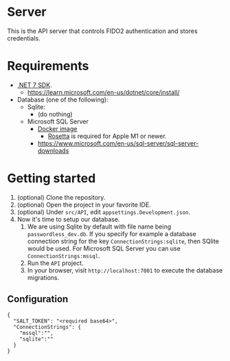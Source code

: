 # Server

This is the API server that controls FIDO2 authentication and stores credentials.

# Requirements
- [.NET 7 SDK](https://dotnet.microsoft.com/en-us/download).
  - https://learn.microsoft.com/en-us/dotnet/core/install/
- Database (one of the following):
  - Sqlite:
    - (do nothing)
  - Microsoft SQL Server
    - [Docker image](https://hub.docker.com/_/microsoft-mssql-server)
      - [Rosetta](https://support.apple.com/en-us/HT211861) is required for Apple M1 or newer.
    - https://www.microsoft.com/en-us/sql-server/sql-server-downloads

# Getting started
1. (optional) Clone the repository.
2. (optional) Open the project in your favorite IDE.
3. (optional) Under `src/API`, edit `appsettings.Development.json`.
4. Now it's time to setup our database.
   1. We are using Sqlite by default with file name being `passwordless_dev.db`. If you specify for example a database connection string for the key `ConnectionStrings:sqlite`, then SQlite would be used. For Microsoft SQL Server you can use `ConnectionStrings:mssql`.
   2. Run the `API` project.
   3. In your browser, visit `http://localhost:7001` to execute the database migrations.

## Configuration

```json5
{
  "SALT_TOKEN": "<required base64>",
  "ConnectionStrings": {
    "mssql":"",
    "sqlite":""
  }
}
```
